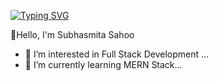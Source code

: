 
[![Typing SVG](https://readme-typing-svg.demolab.com?font=Fira+Code&size=25&pause=1000&width=435&lines=%F0%9F%91%8BHii+%2C+I'm+subhasmita;Full+stack+developer+%F0%9F%8C%8E)](https://git.io/typing-svg)



👋Hello, I'm Subhasmita Sahoo
- 🔭 I’m interested in Full Stack Development ...
- 🌱 I’m currently learning MERN Stack...


